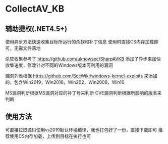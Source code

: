 # CollectAV_KB
## 辅助提权(.NET4.5+)
使用异步方法快速收集目标所运行的杀软和补丁信息
使用时直接CS内存加载即可，无需文件落地

杀软收集参考了 https://github.com/uknowsec/SharpAVKB
添加了异步来加快收集速度，修改针对不同的Windows版本可利用的漏洞

漏洞列表根据 https://github.com/SecWiki/windows-kernel-exploits 
来添加的，包含Win2019，Win2016，Win202，Win2008，Win10

MS漏洞判断根据MS漏洞对应的补丁号来判断
CVE漏洞判断根据所影响的版本来判断
## 使用方法
可直接拉取源码使用vs2019默认环境编译，我也打包好了一份，直接下载即可
推荐使用CS内存加载，上传到目标在执行也可


